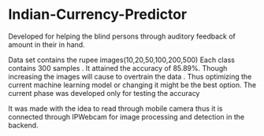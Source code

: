 # Indian-Currency-Predictor
Developed for helping the blind persons through auditory feedback of amount in their in hand.

Data set contains the rupee images(10,20,50,100,200,500)
Each class contains 300 samples . It attained the accuracy of 85.89%. Though increasing the images will cause to overtrain the data . Thus optimizing the current machine learning model or changing it might be the best option. 
The current phase was developed only for testing the accuracy 

It was made with the idea to read through mobile camera thus it is connected through IPWebcam for image processing and detection in the backend.
